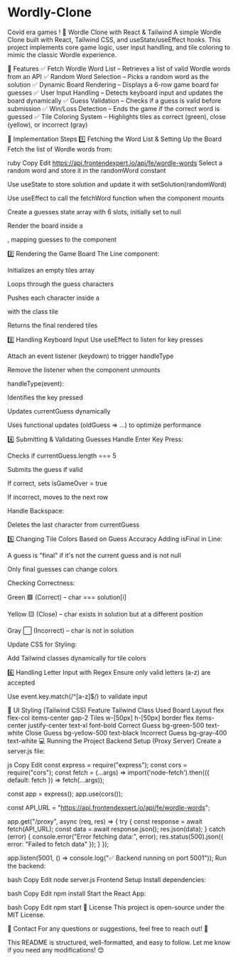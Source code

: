 # Wordly-Clone
Covid era games !
🎯 Wordle Clone with React & Tailwind
A simple Wordle Clone built with React, Tailwind CSS, and useState/useEffect hooks. This project implements core game logic, user input handling, and tile coloring to mimic the classic Wordle experience.

🚀 Features
✅ Fetch Wordle Word List – Retrieves a list of valid Wordle words from an API
✅ Random Word Selection – Picks a random word as the solution
✅ Dynamic Board Rendering – Displays a 6-row game board for guesses
✅ User Input Handling – Detects keyboard input and updates the board dynamically
✅ Guess Validation – Checks if a guess is valid before submission
✅ Win/Loss Detection – Ends the game if the correct word is guessed
✅ Tile Coloring System – Highlights tiles as correct (green), close (yellow), or incorrect (gray)

📌 Implementation Steps
1️⃣ Fetching the Word List & Setting Up the Board
Fetch the list of Wordle words from:

ruby
Copy
Edit
https://api.frontendexpert.io/api/fe/wordle-words
Select a random word and store it in the randomWord constant

Use useState to store solution and update it with setSolution(randomWord)

Use useEffect to call the fetchWord function when the component mounts

Create a guesses state array with 6 slots, initially set to null

Render the board inside a <div>, mapping guesses to the <Line> component

2️⃣ Rendering the Game Board
The Line component:

Initializes an empty tiles array

Loops through the guess characters

Pushes each character inside a <div> with the class tile

Returns the final rendered tiles

3️⃣ Handling Keyboard Input
Use useEffect to listen for key presses

Attach an event listener (keydown) to trigger handleType

Remove the listener when the component unmounts

handleType(event):

Identifies the key pressed

Updates currentGuess dynamically

Uses functional updates (oldGuess => ...) to optimize performance

4️⃣ Submitting & Validating Guesses
Handle Enter Key Press:

Checks if currentGuess.length === 5

Submits the guess if valid

If correct, sets isGameOver = true

If incorrect, moves to the next row

Handle Backspace:

Deletes the last character from currentGuess

5️⃣ Changing Tile Colors Based on Guess Accuracy
Adding isFinal in Line:

A guess is "final" if it's not the current guess and is not null

Only final guesses can change colors

Checking Correctness:

Green 🟩 (Correct) – char === solution[i]

Yellow 🟨 (Close) – char exists in solution but at a different position

Gray ⬜ (Incorrect) – char is not in solution

Update CSS for Styling:

Add Tailwind classes dynamically for tile colors

6️⃣ Handling Letter Input with Regex
Ensure only valid letters (a-z) are accepted

Use event.key.match(/^[a-z]$/) to validate input

🎨 UI Styling (Tailwind CSS)
Feature	Tailwind Class Used
Board Layout	flex flex-col items-center gap-2
Tiles	w-[50px] h-[50px] border flex items-center justify-center text-xl font-bold
Correct Guess	bg-green-500 text-white
Close Guess	bg-yellow-500 text-black
Incorrect Guess	bg-gray-400 text-white
💻 Running the Project
Backend Setup (Proxy Server)
Create a server.js file:

js
Copy
Edit
const express = require("express");
const cors = require("cors");
const fetch = (...args) => import('node-fetch').then(({ default: fetch }) => fetch(...args));

const app = express();
app.use(cors());

const API_URL = "https://api.frontendexpert.io/api/fe/wordle-words";

app.get("/proxy", async (req, res) => {
    try {
        const response = await fetch(API_URL);
        const data = await response.json();
        res.json(data);
    } catch (error) {
        console.error("Error fetching data:", error);
        res.status(500).json({ error: "Failed to fetch data" });
    }
});

app.listen(5001, () => console.log("✅ Backend running on port 5001"));
Run the backend:

bash
Copy
Edit
node server.js
Frontend Setup
Install dependencies:

bash
Copy
Edit
npm install
Start the React App:

bash
Copy
Edit
npm start
📜 License
This project is open-source under the MIT License.

📩 Contact
For any questions or suggestions, feel free to reach out! 🚀

This README is structured, well-formatted, and easy to follow. Let me know if you need any modifications! 😊
